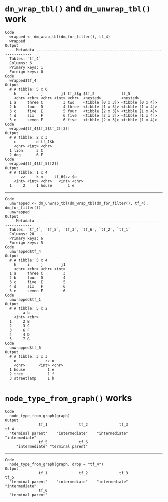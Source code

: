 # `dm_wrap_tbl()` and `dm_unwrap_tbl()` work

    Code
      wrapped <- dm_wrap_tbl(dm_for_filter(), tf_4)
      wrapped
    Output
      -- Metadata --------------------------------------------------------------------
      Tables: `tf_4`
      Columns: 6
      Primary keys: 1
      Foreign keys: 0
    Code
      wrapped$tf_4
    Output
      # A tibble: 5 x 6
        h     i     j        j1 tf_3$g $tf_2            tf_5            
        <chr> <chr> <chr> <int> <chr>  <nested>         <nested>        
      1 a     three C         3 two    <tibble [0 x 3]> <tibble [0 x 4]>
      2 b     four  D         4 three  <tibble [1 x 3]> <tibble [1 x 4]>
      3 c     five  E         5 four   <tibble [2 x 3]> <tibble [1 x 4]>
      4 d     six   F         6 five   <tibble [2 x 3]> <tibble [1 x 4]>
      5 e     seven F         6 five   <tibble [2 x 3]> <tibble [1 x 4]>
    Code
      wrapped$tf_4$tf_3$tf_2[[3]]
    Output
      # A tibble: 2 x 3
        c         d tf_1$b
        <chr> <int> <chr> 
      1 lion      3 C     
      2 dog       6 F     
    Code
      wrapped$tf_4$tf_5[[2]]
    Output
      # A tibble: 1 x 4
           zz     k m     tf_6$zz $o   
        <int> <int> <chr>   <int> <chr>
      1     2     1 house       1 e    

---

    Code
      unwrapped <- dm_unwrap_tbl(dm_wrap_tbl(dm_for_filter(), tf_4), dm_for_filter())
      unwrapped
    Output
      -- Metadata --------------------------------------------------------------------
      Tables: `tf_4`, `tf_5`, `tf_3`, `tf_6`, `tf_2`, `tf_1`
      Columns: 20
      Primary keys: 6
      Foreign keys: 5
    Code
      unwrapped$tf_4
    Output
      # A tibble: 5 x 4
        h     i     j        j1
        <chr> <chr> <chr> <int>
      1 a     three C         3
      2 b     four  D         4
      3 c     five  E         5
      4 d     six   F         6
      5 e     seven F         6
    Code
      unwrapped$tf_1
    Output
      # A tibble: 5 x 2
            a b    
        <int> <chr>
      1     2 B    
      2     3 C    
      3     6 F    
      4     4 D    
      5     7 G    
    Code
      unwrapped$tf_6
    Output
      # A tibble: 3 x 3
        n             zz o    
        <chr>      <int> <chr>
      1 house          1 e    
      2 tree           1 f    
      3 streetlamp     1 h    

# `node_type_from_graph()` works

    Code
      node_type_from_graph(graph)
    Output
                   tf_1              tf_2              tf_3              tf_4 
      "terminal parent"    "intermediate"    "intermediate"    "intermediate" 
                   tf_5              tf_6 
         "intermediate" "terminal parent" 

---

    Code
      node_type_from_graph(graph, drop = "tf_4")
    Output
                   tf_1              tf_2              tf_3              tf_5 
      "terminal parent"    "intermediate"    "intermediate"    "intermediate" 
                   tf_6 
      "terminal parent" 

